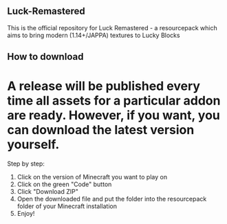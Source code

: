 ## Luck-Remastered
This is the official repository for Luck Remastered - a resourcepack which aims to bring modern (1.14+/JAPPA) textures to Lucky Blocks

## How to download

# A release will be published every time all assets for a particular addon are ready. However, if you want, you can download the latest version yourself. 

Step by step:
1. Click on the version of Minecraft you want to play on
2. Click on the green "Code" button
3. Click "Download ZIP"
4. Open the downloaded file and put the folder into the resourcepack folder of your Minecraft installation
5. Enjoy!
